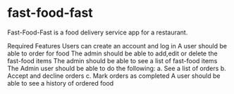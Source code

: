 # fast-food-fast
Fast-Food-Fast is a food delivery service app for a restaurant.

Required Features
Users can create an account and log in
A user should be able to order for food
The admin should be able to add,edit or delete the fast-food items
The admin should be able to see a list of fast-food items
The Admin user should be able to do the following:
a. See a list of orders
b. Accept and decline orders
c. Mark orders as completed
A user should be able to see a history of ordered food
